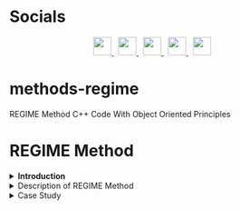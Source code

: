 # Socials

<p align="center">
  <a href="https://discord.com/users/xaprier#6129" target="_blank" rel="noreferrer">
    <img src="https://raw.githubusercontent.com/danielcranney/readme-generator/main/public/icons/socials/discord.svg" width="32" height="32" />
  </a>&nbsp
  <a href="https://www.github.com/xaprier" target="_blank" rel="noreferrer">
    <img src="https://raw.githubusercontent.com/danielcranney/readme-generator/main/public/icons/socials/github.svg" width="32" height="32" />
  </a>&nbsp
  <a href="http://www.instagram.com/xaprier.dev" target="_blank" rel="noreferrer">
    <img src="https://raw.githubusercontent.com/danielcranney/readme-generator/main/public/icons/socials/instagram.svg" width="32" height="32" />
  </a>&nbsp
  <a href="https://www.linkedin.com/in/xaprier/" target="_blank" rel="noreferrer">
    <img src="https://raw.githubusercontent.com/danielcranney/readme-generator/main/public/icons/socials/linkedin.svg" width="32" height="32" />
  </a>&nbsp
  <a href="https://twitter.com/xaprier_dev" target="_blank" rel="noreferrer">
    <img src="https://raw.githubusercontent.com/danielcranney/readme-generator/main/public/icons/socials/twitter.svg" width="32" height="32" />
  </a>
</p>

# methods-regime
 REGIME Method C++ Code With Object Oriented Principles 

# REGIME Method
<details>
    <summary><b>Introduction</b></summary>
    <p>
    The REGIME method, initially introduced by Hinloopen, Nijkamp, and Rietveld in
1983 [6, 7] is a multiple attribute qualitative method which solves the problem
using the REGIME matrix, and a final ranking of the alternatives is done. In the
final ranking, the weight of attributes, introduced by the decision maker, is
important and can influence the results. This technique is used for ranking the
sawability of ornamental and building stones [8] and evaluation and ranking of
coastal areas [9] due to its features. The REGIME method, used in various fields,
has the following features:
    </p>
    <ul>
      <li>It is one of the compensatory methods;</li>
      <li>The attributes are independent of each other;</li>
      <li>There is no need to convert the qualitative attributes into the quantitative
attributes.</li>
    </ul>
    <p>
    In this method, the matrix of alternatives and attributes is firstly formed based on
the information received from the decision maker as in Eq. (<a href="#1.1">1.1</a>).
    </p>
    <table align="center" border="true">
        <p align="center" id="1.1"><b>(1.1)</b>X<sub>(m,n)</sub>; i = 1,...,m; j = 1,...,n</p>
        <tr>
            <td><i>r</i><sub>11</sub></td>
            <td>...</td>
            <td><i>r</i><sub>1j</sub></td>
            <td>...</td>
            <td><i>r</i><sub>1n</sub></td>
        </tr>
        <tr>
            <td>...</td>
            <td>...</td>
            <td>...</td>
            <td>...</td>
            <td>...</td>
        </tr>
        <tr>
            <td><i>r</i><sub>i1</sub></td>
            <td>...</td>
            <td><i>r</i><sub>ij</sub></td>
            <td>...</td>
            <td><i>r</i><sub>in</sub></td>
        </tr>
        <tr>
            <td>...</td>
            <td>...</td>
            <td>...</td>
            <td>...</td>
            <td>...</td>
        </tr>
        <tr>
            <td><i>r</i><sub>m1</sub></td>
            <td>...</td>
            <td><i>r</i><sub>mj</sub></td>
            <td>...</td>
            <td><i>r</i><sub>mn</sub></td>
        </tr>
    </table><br>
</details>
<details>
  <summary>Description of REGIME Method</summary>

  ## 2.1 Superiority Index
  <p>
  In decision matrix of Eq. (2.1), r<sub>ij</sub> is the element of the decision matrix for <i>i</i>th
alternative in <i>j</i>th attribute. Then, the decision maker provides the weight of
attributes [ w<sub>1</sub> ; w<sub>2</sub> ; ... ; w<sub>n</sub> ]:
  </p>
  <p>
  The set of attributes in which alternative A<sub><i>f</i></sub> is at least as good as alternative A<sub><i>l</i></sub> ,
displayed by Ê<sub><i>fl</i></sub> .
 </p>

 ## 2.2 Superiority Identifier
 <p>
 The superiority identifier is calculated by Eq. (<a href="#2.2">2.2</a>).
 </p>
 <p align="center" id="2.2">
  <img alt="Eq 2.2" src="assets/formula1.png">
  </img>
  <br>
  (2.2)
  <br>
 </p>
 <p>where <i>w<sub>j</sub></i> represents the weight of attributes provided by the decision maker.</p>

 ## 2.3 Impacts Matrix
 <p>
 This matrix is derived from ranking the alternatives based on the attributes which
rank the alternatives from decision-matrix information.
 </p>

 ## 2.4 REGIME Matrix
 <p>
  The REGIME matrix is derived from pairwise comparison of alternatives. For example, if two alternatives of <i>A<sub>1</sub> , A<sub>2</sub> &isin; A</i> are considered, the status of <i>A<sub>1</sub> , A<sub>2</sub></i> alternatives should be compared to each other in all attributes.
 </p>
 <p>
 For each <i>C<sub>j</sub></i> attribute, the <i>E<sub>fl,j</sub></i> identifier is defined for each (<i>A<sub>f</sub> , A<sub>l</sub></i>) alternative as in Eq. (<a href="#2.3">2.3</a>) [6, 9].
 </p>
 <p align="center" id="2.3">
  <img src="assets/formula2.png" alt="Eq 2.3">
  <br>
  (2.3)
 </p>
 <p>
 where (<i>r<sub>lj</sub> , r<sub>fj</sub></i> ) indicates the rank of (<i>A<sub>l</sub> , A<sub>f</sub></i> ) alternative based on the attribute <i>C<sub>j</sub></i> . When two alternatives are examined in all attributes, a vector is defined as in Eq. (<a href="#2.4">2.4</a>) [6, 9].
 </p>
 <p align="center" id="2.4">
  <img src="assets/formula3.png" alt="Eq 2.4"></img><br>(2.4)
 </p>
 <p>
 The vector of Eq. (<a href="#2.4">2.4</a>) is called the REGIME, and the total matrix is result of the REGIME vectors.
 </p>

 ## 2.5 The Guide Index
 <b>The first technique:</b> The guide index <i>Ê<sub>jl</sub></i> is introduced as in Eq. (<a href="#2.5">2.5</a>) [9].
 <p align="center" id="2.5">
  <img src="assets/formula4.png" alt="Eq 2.5"></img><br>(2.5)
 </p>
 <i>Ê<sub>fl</sub></i> obtains a final ranking of alternatives.<br>

 The second technique: The value of the best alternative is obtained by the superior identifier <i>Ê<sub>fl</sub></i>. In fact, the REGIME method is based on the <i>Ê<sub>fl</sub></i> - <i>Ê<sub>lf</sub></i> subtract. The positive result of subtract indicates that alternative <i>A<sub>f</sub></i> is superior to the alternative <i>A<sub>l</sub></i> , and the negative result demonstrates the superiority of alternative <i>A<sub>l</sub></i> over alternative <i>A<sub>f</sub></i> .

 ## 2.6 The Final Ranking of Alternatives
 According to the two techniques presented in the previous step, the final ranking of alternatives can be determined based on the guide index.
</details>

<details>
  <summary>Case Study</summary>
  The dam construction project should be implemented by the relevant ministry. The project can be implemented by the relevant ministry (A<sub>1</sub>), domestic contractor (A<sub>2</sub>), or foreign contractor (A<sub>3</sub>). Attributes such as cost (C<sub>1</sub>), strength (<sub>2</sub>C), national reputation (C<sub>3</sub>), capacity (C<sub>4</sub>), and work hardness (C<sub>5</sub>) are available for decision making. <a href="#fig1.1">Fig. 1.1</a> displays the decision matrix. Further, <a href="#t1.1">Table 1.1</a> indicates the weight of the attributes. The purpose is to select the best contractor and express the final ranking of alternatives by the REGIME method.
  <br><br>
  <p align="center" id="fig1.1">
    <img src="assets/study1.png" width="400"></img><br>
    (Fig 1.1)
  </p>
  <p align="center" id="t1.1">
    <img src="assets/study2.png" width="400"></img><br>
    (Table 1.1)
  </p>

  ## Solution
  ### Superiority Index
  <p>
    The superiority attribute is computed as follows:
    <p align="center"><img src="assets/study3.png" width="400"></img></p>
  </p>

  ### Superiority Identifier
  <p>
    The superiority identifier is as follows:
    <p align="center"><img src="assets/study4.png" width="400"></img></p>
  </p>
</details>